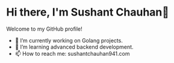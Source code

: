 # Hi there, I'm Sushant Chauhan👋  
Welcome to my GitHub profile!  
- 🔭 I’m currently working on Golang projects.  
- 🌱 I’m learning advanced backend development.  
- 📫 How to reach me: sushantchauhan941.com  




<!--
**Sushant-Chauhan/Sushant-Chauhan** is a ✨ _special_ ✨ repository because its `README.md` (this file) appears on your GitHub profile.

Here are some ideas to get you started:

- 🔭 I’m currently working on ...
- 🌱 I’m currently learning ...    
- 👯 I’m looking to collaborate on ...  
- 🤔 I’m looking for help with ...
- 💬 Ask me about ...
- 📫 How to reach me: ...
- 😄 Pronouns: ...
- ⚡ Fun fact: ...
-->

